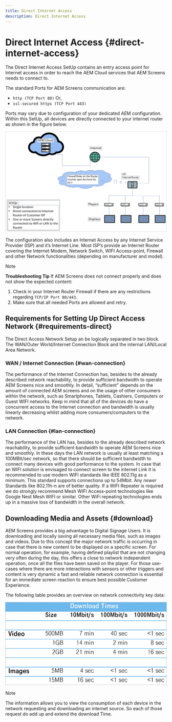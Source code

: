 ```yaml
---
title: Direct Internet Access
description: Direct Internet Access
---
```


# Direct Internet Access {#direct-internet-access}

The Direct Internet Access SetUp contains an entry access point for Internet access in order to reach the AEM Cloud services that AEM Screens needs to connect to. 

The standard Ports for AEM Screens communication are:
* `http (TCP Port 80)`
Or,
* `ssl-secured https (TCP Port 443)`

Ports may vary due to configuration of your dedicated AEM configuration. Within this SetUp, all devices are directly connected to your internet router as shown in the figure below.

![](/help/assets/direct-access-2.png)

The configuration also includes an Internet Access by any Internet Service Provider (ISP) and it’s Internet Line. Most ISP’s provide an Internet Router covering the Internet Modem, Network Switch, WIFI Access-point, Firewall and other Network functionalities (depending on manufacturer and model).

>[!NOTE]
>**Troubleshooting Tip**
>If AEM Screens does not connect properly and does not show the expected content:
>
>1. Check in your Internet Router Firewall if there are any restrictions regarding `TCP/IP Port 80/443`.
>1. Make sure that all needed Ports are allowed and retry.

## Requirements for Setting Up Direct Access Network {#requirements-direct}

The Direct Access Network Setup an be logically separated in two block. The WAN/Outer World/Internet Connection Block and the internal LAN/Local Area Network.

### WAN / Internet Connection {#wan-connection}

The performance of the Internet Connection has, besides to the already described network reachability, to provide sufficient bandwidth to operate AEM Screens nice and smoothly. In detail, “sufficient” depends on the amount of connected AEM screens and on the usage of other consumers within the network, such as Smartphones, Tablets, Cashiers, Computers or Guest WIFI networks.
Keep in mind that all of the devices do have a concurrent access to the Internet connection and bandwidth is usually linearly decreasing whilst adding more consumers/computers to the network.

### LAN Connection {#lan-connection}

The performance of the LAN has, besides to the already described network reachability, to provide sufficient bandwidth to operate AEM Screens nice and smoothly. In these days the LAN network is usually at least matching a 100MBit/sec network, so that there should be sufficient bandwidth to connect many devices with good performance to the system.
In case that an WIFI solution is envisaged to connect screen to the internet Link it is recommended to use modern WIFI standards like IEEE 802.11g as a minimum. This standard supports connections up to 54Mbit. Any *newer* Standards like 802.11h-n are of better quality. If a WIFI Repeater is required we do strongly recommend Mesh WIFI Access-point technologies like Google Nest Mesh WIFI or similar.
Other WiFi repeating technologies ends up in a massive loss of bandwidth in the overall network.

## Downloading Media and Assets {#download}

AEM Screens provides a big advantage to Digital Signage Users. It is downloading and locally saving all necessary media files, such as images and videos. Due to this concept the major network traffic is occurring in case that there is new content to be displayed on a specific screen.
For normal operation, for example, having defined playlist that are not changing very often during the day, this offers a close to network independent operation, once all the files have been saved on the player.
For those use-cases where there are more interactions with sensors or other triggers and content is very dynamic a fast and reliable network connection is essential for an immediate screen reaction to ensure best possible Customer Experience.

The following table provides an overview on network connectivity key data:

![](/help/assets/download-times-direct.png)

>[!NOTE]
>The information allows you to view the consumption of each device in the network requesting and downloading an internet source. So each of those request do add up and extend the download Time.